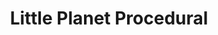 ---
# redirects to other repo
layout: link
href: https://alan-luo.github.io/planetprocedural/
title: Little Planet Procedural
permalink: /planetprocedural/
---
